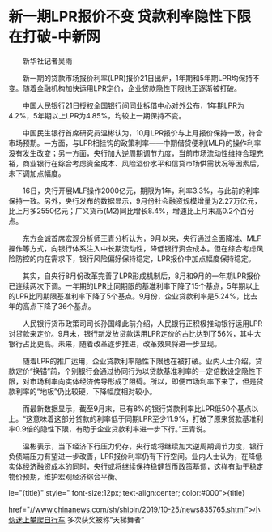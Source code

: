 # 新一期LPR报价不变 贷款利率隐性下限在打破-中新网

　　新华社记者吴雨

　　新一期的贷款市场报价利率(LPR)报价21日出炉，1年期和5年期LPR均保持不变。随着金融机构加快运用LPR定价，企业贷款隐性下限也正逐渐被打破。

　　中国人民银行21日授权全国银行间同业拆借中心对外公布，1年期LPR为4.2%，5年期以上LPR为4.85%，均较上一期保持不变。

　　中国民生银行首席研究员温彬认为，10月LPR报价与上月报价保持一致，符合市场预期。一方面，与LPR相挂钩的政策利率——中期借贷便利(MLF)的操作利率没有发生改变；另一方面，央行加大逆周期调节力度，当前市场流动性维持合理充裕，商业银行在综合考虑资金成本、风险溢价水平和信贷市场供需状况等因素后，未下调加点幅度。

　　16日，央行开展MLF操作2000亿元，期限为1年，利率3.3%，与此前的利率保持一致。另外，央行发布的数据显示，9月份社会融资规模增量为2.27万亿元，比上月多2550亿元；广义货币(M2)同比增长8.4%，增速比上月末高0.2个百分点。

　　东方金诚首席宏观分析师王青分析认为，9月以来，央行通过全面降准、MLF操作等方式，向银行体系注入中长期流动性，降低银行资金成本。但在综合考虑风险防控的内在需求下，银行风险偏好保持稳定，LPR报价中加点幅度保持稳定。

　　其实，自央行8月份改革完善了LPR形成机制后，8月和9月的一年期LPR报价已连续两次下调。一年期的LPR比同期限的基准利率下降了15个基点，5年期以上的LPR比同期限基准利率下降了5个基点。9月份，企业贷款利率是5.24%，比去年的高点下降了36个基点。

　　人民银行货币政策司司长孙国峰此前介绍，人民银行正积极推动银行运用LPR对贷款来定价。9月末，银行新发放贷款运用LPR定价的占比达到了56%，其中大银行占比更高。未来，随着改革逐步推进，改革效果将进一步显现。

　　随着LPR的推广运用，企业贷款利率隐性下限也在被打破。业内人士介绍，贷款定价“换锚”前，个别银行会通过协同行为以贷款基准利率的一定倍数设定隐性下限，对市场利率向实体经济传导形成了阻碍。所以，即便市场利率下来了，但是贷款利率的“地板”仍比较硬，下降幅度相对较小。

　　而最新数据显示，截至9月末，已有8%的银行贷款利率比LPR低50个基点以上。“这意味着这部分贷款的利率低于同期LPR至少11.9%，打破了原来贷款基准利率0.9倍的隐性下限，有助于企业贷款利率进一步下行。”王青说。

　　温彬表示，当下经济下行压力仍存，央行或将继续加大逆周期调节力度，银行负债端压力有望进一步改善，LPR报价利率仍有下行空间。业内人士认为，在降低实体经济融资成本的同时，央行或将继续保持稳健货币政策基调，这样有助于稳定物价预期，维护宏观经济综合平衡。

le="{title}" style=" font-size:12px; text-align:center; color:#000">{title}

href="//www.chinanews.com/sh/shipin/2019/10-25/news835765.shtml">小伙迷上攀爬自行车 多次获奖被称“天梯舞者”
